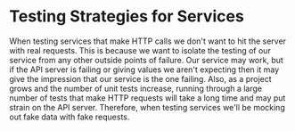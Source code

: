 # Testing Strategies for Services

When testing services that make HTTP calls we don't want to hit the server with real requests. This is because we want to isolate the testing of our service from any other outside points of failure. Our service may work, but if the API server is failing or giving values we aren't expecting then it may give the impression that our service is the one failing. Also, as a project grows and the number of unit tests increase, running through a large number of tests that make HTTP requests will take a long time and may put strain on the API server. Therefore, when testing services we'll be mocking out fake data with fake requests.
